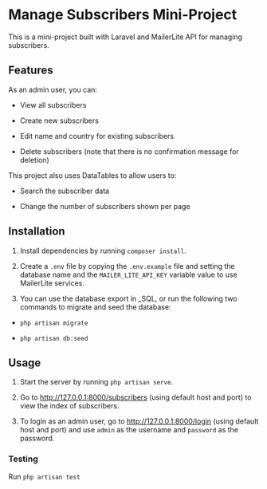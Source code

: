 # Manage Subscribers Mini-Project

This is a mini-project built with Laravel and MailerLite API for managing subscribers.

## Features

As an admin user, you can:

-   View all subscribers

-   Create new subscribers

-   Edit name and country for existing subscribers

-   Delete subscribers (note that there is no confirmation message for deletion)

This project also uses DataTables to allow users to:

-   Search the subscriber data

-   Change the number of subscribers shown per page

## Installation

1. Install dependencies by running `composer install`.

2. Create a `.env` file by copying the `.env.example` file and setting the database name and the `MAILER_LITE_API_KEY` variable value to use MailerLite services.

3. You can use the database export in \_SQL, or run the following two commands to migrate and seed the database:

-   `php artisan migrate`

-   `php artisan db:seed`

## Usage

1. Start the server by running `php artisan serve`.

2. Go to http://127.0.0.1:8000/subscribers (using default host and port) to view the index of subscribers.

3. To login as an admin user, go to http://127.0.0.1:8000/login (using default host and port) and use `admin` as the username and `password` as the password.

### Testing

Run `php artisan test`
